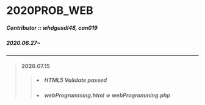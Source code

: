 # 2020PROB_WEB
##### Contributor :: whdgusdl48, can019
##### 2020.06.27~
<hr/>

>#### 2020.07.15
> >##### <li> HTML5 Validate passed
> >##### <li> webProgramming.html => webProgramming.php


